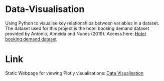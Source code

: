 # Data-Visualisation
Using Python to visualise key relationships between variables in a dataset. The dataset used for this project is the hotel booking demand dataset provided by Antonio, Almeida and Nunes (2019). Access here: [Hotel booking demand dataset](https://www.kaggle.com/datasets/jessemostipak/hotel-booking-demand/data)

# Link
Static Webpage for viewing Plotly visualisations: [Data Visualisation](https://nbviewer.org/github/ayeshaaamir1/Data-Visualisation/blob/main/Data%20Visualisation.ipynb)
